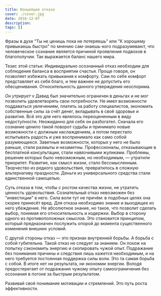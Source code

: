 ```yaml
---
title: Концепция отказа
cover: ./cover.jpg
date: 2016-12-07
description:
tags: []
---
```


Фразы в духе "Ты не ценишь пока не потеряешь" или "К хорошему привыкаешь быстро" по мнению сам-знаешь-кого подразумевают, что человеческое сознание является причиной проявления подвохов в благополучии. Так выражается баланс нашего мира.

Тезис этой статьи:
Индивидуально осознанный отказ необходим для соблюдения баланса в восприятии счастья. Проще говоря, он позволяет избежать привыкания к комфорту. Сам по себе комфорт представляет из себя благо, и тем важнее не допустить его обесценивания. Относительность данного утверждения неоспорима.

_Он утрирует_ v
Давид был значительно ограничен в деньгах и не мог позволить удовлетворять свои потребности. Не имел возможности поддаваться увлечениям, платить за работу специалистов, экономить собственные силы за счёт денег, вкладывать в своё здоровье и развитие. Всё это для него являлось переоцененным в виду недоступности. Неожиданно для себя он разбогател. Сначала его сознание ценило такой поворот судьбы и принимало новые возможности с должным наслаждением, а потом перестало испытывать радость и уже воспринимало как само собой разумеющееся.
Заветные возможности, которых у него не было раньше, стали размыты и незаметны. Профессионалы, отказывающие в бесплатной консультации, стали навязчивыми жуликами. Проблемы, решение которых было невозможным, но необходимым, — утратили приоритет. Развитие, как смысл жизни, стало бессмысленным. Творчество из редкого удовольствия, превратилось в сложную альтернативу праздности. Деньги из универсального средства стали единственной самоцелью.

Суть отказа в том, чтобы с ростом качества жизни, не утратить ценность удовольствия. Сознательный отказ невозможен без "инвестиции" в него. Сила воли тут не причём: в подобных целях она скорее принесёт вред. Для отказа необходимо знание и выходящее из него убеждение. Не абсолютное знание, но такое, что позволит сделать выбор, понимая его относительность и издержки. Выбор в сторону одного из противоположных смыслов. Это становится принципом, который предназначен послужить опорой до момента существенного изменения внешних условий.

С другой стороны отказ — это признак внутренней борьбы. А борьба с собой губительна. Такой отказ не следует за знанием. Он похож на попытку сэкономить энергию и скопировать чужой опыт. Подражание без понимания причины и следствия лишь кажется необходимым, и на него требуется постоянная поддержка силы воли. Это та самая борьба с собой. В итоге нет ни результата, ни экономии энергии.
Володя предостерегает от подражания чужому опыту самоограничения без осознания в погоне за быстрым результатом.

Развивай своё понимание мотивации и стремлений. Это путь роста эффективности.
